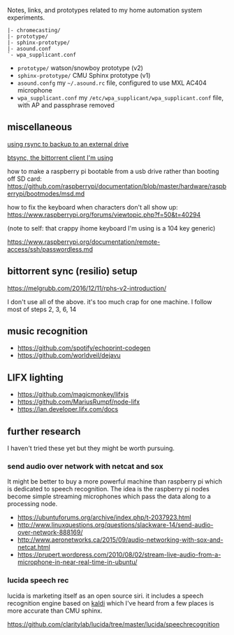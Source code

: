 
Notes, links, and prototypes related to my home automation system experiments.

```
|- chromecasting/
|- prototype/
|- sphinx-prototype/
|- asound.conf
`- wpa_supplicant.conf
```

* `prototype/` watson/snowboy prototype (v2)
* `sphinx-prototype/` CMU Sphinx prototype (v1)
* `asound.confg`  my `~/.asound.rc` file, configured to use MXL AC404 microphone
* `wpa_supplicant.conf` my `/etc/wpa_supplicant/wpa_supplicant.conf` file, with AP and passphrase removed


## miscellaneous
[using rsync to backup to an external drive](http://serverfault.com/questions/25329/using-rsync-to-backup-to-an-external-drive)

[btsync, the bittorrent client I'm using](https://itunes.apple.com/us/app/bittorrent-sync-file-transfer/id665156116)

how to make a raspberry pi bootable from a usb drive rather than booting off SD card: https://github.com/raspberrypi/documentation/blob/master/hardware/raspberrypi/bootmodes/msd.md

how to fix the keyboard when characters don't all show up: https://www.raspberrypi.org/forums/viewtopic.php?f=50&t=40294

(note to self: that crappy ihome keyboard I'm using is a 104 key generic)

https://www.raspberrypi.org/documentation/remote-access/ssh/passwordless.md

## bittorrent sync (resilio) setup

https://melgrubb.com/2016/12/11/rphs-v2-introduction/

I don't use all of the above. it's too much crap for one machine. I follow most of steps 2, 3, 6, 14


## music recognition

* https://github.com/spotify/echoprint-codegen
* https://github.com/worldveil/dejavu


## LIFX lighting

* https://github.com/magicmonkey/lifxjs
* https://github.com/MariusRumpf/node-lifx
* https://lan.developer.lifx.com/docs


## further research

I haven't tried these yet but they might be worth pursuing.


### send audio over network with netcat and sox
It might be better to buy a more powerful machine than raspberry pi which is dedicated to speech recognition.
The idea is the raspberry pi nodes become simple streaming microphones which pass the data along to a processing node.

* https://ubuntuforums.org/archive/index.php/t-2037923.html
* http://www.linuxquestions.org/questions/slackware-14/send-audio-over-network-888169/
* http://www.aeronetworks.ca/2015/09/audio-networking-with-sox-and-netcat.html
* https://prupert.wordpress.com/2010/08/02/stream-live-audio-from-a-microphone-in-near-real-time-in-ubuntu/


### lucida speech rec

lucida is marketing itself as an open source siri. it includes a speech recognition engine based on [kaldi](https://github.com/kaldi-asr/kaldi)
which I've heard from a few places is more accurate than CMU sphinx.

https://github.com/claritylab/lucida/tree/master/lucida/speechrecognition

